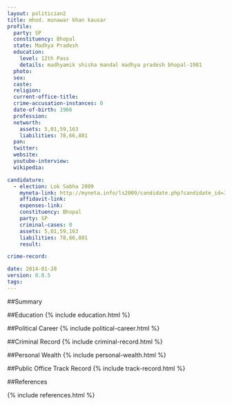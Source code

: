 ```yaml
---
layout: politician2
title: mhod. munawar khan kausar
profile: 
  party: SP
  constituency: Bhopal
  state: Madhya Pradesh
  education: 
    level: 12th Pass
    details: madhyamik shisha mandal madhya pradesh bhopal-1981
  photo: 
  sex: 
  caste: 
  religion: 
  current-office-title: 
  crime-accusation-instances: 0
  date-of-birth: 1966
  profession: 
  networth: 
    assets: 5,01,59,163
    liabilities: 78,66,881
  pan: 
  twitter: 
  website: 
  youtube-interview: 
  wikipedia: 

candidature: 
  - election: Lok Sabha 2009
    myneta-link: http://myneta.info/ls2009/candidate.php?candidate_id=3397
    affidavit-link: 
    expenses-link: 
    constituency: Bhopal 
    party: SP
    criminal-cases: 0
    assets: 5,01,59,163
    liabilities: 78,66,881
    result:  

crime-record: 

date: 2014-01-28
version: 0.0.5
tags: 
---
```

##Summary


##Education
{% include education.html %}


##Political Career
{% include political-career.html %}


##Criminal Record
{% include criminal-record.html %}


##Personal Wealth
{% include personal-wealth.html %}


##Public Office Track Record
{% include track-record.html %}


##References


{% include references.html %}